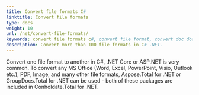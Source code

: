 ```yaml
---
title: Convert file formats C# 
linktitle: Convert file formats 
type: docs
weight: 10
url: /net/convert-file-formats/
keywords: convert file formats c#, convert file format, convert doc docx c#, convert xls xlsx c#, convert word to pdf ASP .NET, convert PDF to HTML C#, convert html to pdf c#, convert docx to pdf c#, convert xlsx to pdf c#, convert image to pdf C#, convert AutoCad C#, convert png to pdf .net
description: Convert more than 100 file formats in C# .NET.
---
```


Convert one file format to another in C#, .NET Core or ASP.NET is very common. To convert any MS Office (Word, Excel, PowerPoint, Visio, Outlook etc.), PDF, Image, and many other file formats, Aspose.Total for .NET or GroupDocs.Total for .NET can be used - both of these packages are included in Conholdate.Total for .NET.

